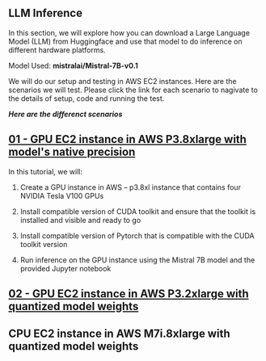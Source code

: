 ## LLM Inference
In this section, we will explore how you can download a Large Language Model (LLM) from Huggingface and use that model to do inference on different hardware platforms.

Model Used: **mistralai/Mistral-7B-v0.1**

We will do our setup and testing in AWS EC2 instances. Here are the scenarios we will test. Please click the link for each scenario to nagivate to the details of setup, code and running the test.

***Here are the differenct scenarios***
## [01 - GPU EC2 instance in AWS P3.8xlarge with model's native precision](https://github.com/rajiv-sudo/LLM-Inference/tree/main/LLM_Mistral_7B_Inference_EC2_GPU)

In this tutorial, we will:

1. Create a GPU instance in AWS – p3.8xl instance that contains four NVIDIA Tesla V100 GPUs

2. Install compatible version of CUDA toolkit and ensure that the toolkit is installed and visible and ready to go

3. Install compatible version of Pytorch that is compatible with the CUDA toolkit version

4. Run inference on the GPU instance using the Mistral 7B model and the provided Jupyter notebook

## [02 - GPU EC2 instance in AWS P3.2xlarge with quantized model weights](https://github.com/rajiv-sudo/LLM-Inference/tree/main/LLM_Mistral_7B_Quantized_Inference_EC2_GPU)

## CPU EC2 instance in AWS M7i.8xlarge with quantized model weights
